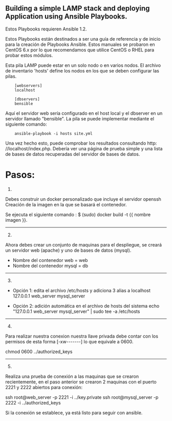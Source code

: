 Building a simple LAMP stack and deploying Application using Ansible Playbooks.
-------------------------------------------

Estos Playbooks requieren Ansible 1.2.

Estos Playbooks están destinados a ser una guía de referencia y de inicio para la creación de Playbooks Ansible. Estos manuales se probaron en CentOS 6.x por lo que recomendamos que utilice CentOS o RHEL para probar estos módulos.

Esta pila LAMP puede estar en un solo nodo o en varios nodos. El archivo de inventario 'hosts' define los nodos en los que se deben configurar las pilas.

        [webservers]
        localhost

        [dbservers]
        bensible
     
Aquí el servidor web sería configurado en el host local y el dbserver en un servidor llamado "bensible". La pila se puede implementar mediante el siguiente comando:

        ansible-playbook -i hosts site.yml
     
Una vez hecho esto, puede comprobar los resultados consultando http: //localhost/index.php. Debería ver una página de prueba simple y una lista de bases de datos recuperadas del servidor de bases de datos.

<h1>Pasos:</h1>

1.
Debes construir un docker personalizado que incluye el servidor openssh
Creación de la imagen en la que se basará el contenedor.

Se ejecuta el siguiente comando :
$ (sudo) docker build -t {{ nombre imagen }}.

----------------------------------------------------------------------------------

2.
Ahora debes crear un conjunto de maquinas para el despliegue, se creará un servidor web (apache) y uno de bases de datos (mysql).

- Nombre del contenedor web = web
- Nombre del contenedor mysql = db

----------------------------------------------------------------------------------

3.
- Opción 1: edita el archivo /etc/hosts y adiciona 3 alias a localhost
127.0.0.1 web_server mysql_server

- Opción 2: adición automática en el archivo de hosts del sistema
echo "127.0.0.1 web_server mysql_server" | sudo tee -a /etc/hosts

----------------------------------------------------------------------------------

4.
Para realizar nuestra conexion nuestra llave privada debe contar con los permisos de esta forma [-xw-------] lo que equivale a 0600.

chmod 0600 ../authorized_keys

----------------------------------------------------------------------------------

5.
Realiza una prueba de conexión a las maquinas que se crearon recientemente, en el paso anterior se crearon 2 maquinas con el puerto 2221 y 2222 abiertos para conexión:

ssh root@web_server -p 2221 -i ../key.private ssh root@mysql_server -p 2222 -i ../authorized_keys

Si la conexión se establece, ya está listo para seguir con ansible.

